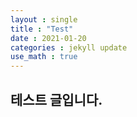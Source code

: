 ```yaml
---
layout : single
title : "Test"
date : 2021-01-20
categories : jekyll update
use_math : true
---
```



## 테스트 글입니다.













